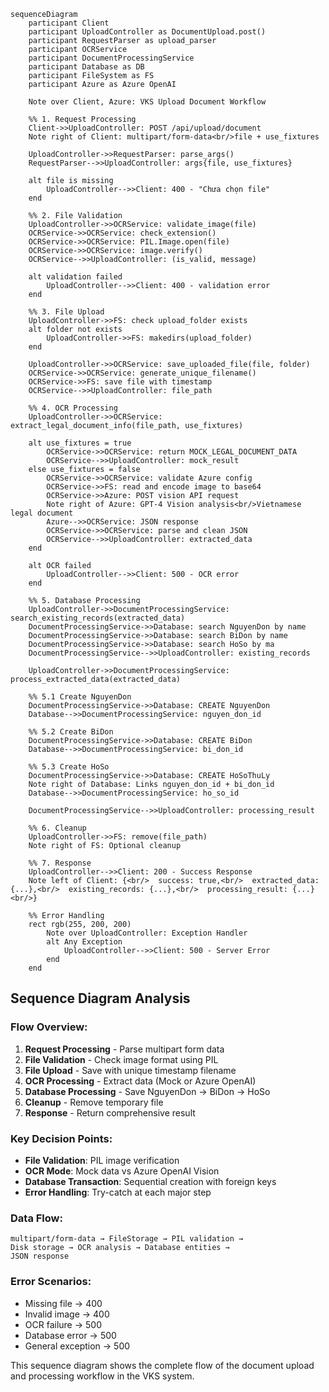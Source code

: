 ```mermaid
sequenceDiagram
    participant Client
    participant UploadController as DocumentUpload.post()
    participant RequestParser as upload_parser
    participant OCRService
    participant DocumentProcessingService
    participant Database as DB
    participant FileSystem as FS
    participant Azure as Azure OpenAI

    Note over Client, Azure: VKS Upload Document Workflow

    %% 1. Request Processing
    Client->>UploadController: POST /api/upload/document
    Note right of Client: multipart/form-data<br/>file + use_fixtures
    
    UploadController->>RequestParser: parse_args()
    RequestParser-->>UploadController: args{file, use_fixtures}
    
    alt file is missing
        UploadController-->>Client: 400 - "Chưa chọn file"
    end

    %% 2. File Validation
    UploadController->>OCRService: validate_image(file)
    OCRService->>OCRService: check_extension()
    OCRService->>OCRService: PIL.Image.open(file)
    OCRService->>OCRService: image.verify()
    OCRService-->>UploadController: (is_valid, message)
    
    alt validation failed
        UploadController-->>Client: 400 - validation error
    end

    %% 3. File Upload
    UploadController->>FS: check upload_folder exists
    alt folder not exists
        UploadController->>FS: makedirs(upload_folder)
    end
    
    UploadController->>OCRService: save_uploaded_file(file, folder)
    OCRService->>OCRService: generate_unique_filename()
    OCRService->>FS: save file with timestamp
    OCRService-->>UploadController: file_path

    %% 4. OCR Processing
    UploadController->>OCRService: extract_legal_document_info(file_path, use_fixtures)
    
    alt use_fixtures = true
        OCRService->>OCRService: return MOCK_LEGAL_DOCUMENT_DATA
        OCRService-->>UploadController: mock_result
    else use_fixtures = false
        OCRService->>OCRService: validate Azure config
        OCRService->>FS: read and encode image to base64
        OCRService->>Azure: POST vision API request
        Note right of Azure: GPT-4 Vision analysis<br/>Vietnamese legal document
        Azure-->>OCRService: JSON response
        OCRService->>OCRService: parse and clean JSON
        OCRService-->>UploadController: extracted_data
    end

    alt OCR failed
        UploadController-->>Client: 500 - OCR error
    end

    %% 5. Database Processing
    UploadController->>DocumentProcessingService: search_existing_records(extracted_data)
    DocumentProcessingService->>Database: search NguyenDon by name
    DocumentProcessingService->>Database: search BiDon by name  
    DocumentProcessingService->>Database: search HoSo by ma
    DocumentProcessingService-->>UploadController: existing_records

    UploadController->>DocumentProcessingService: process_extracted_data(extracted_data)
    
    %% 5.1 Create NguyenDon
    DocumentProcessingService->>Database: CREATE NguyenDon
    Database-->>DocumentProcessingService: nguyen_don_id
    
    %% 5.2 Create BiDon
    DocumentProcessingService->>Database: CREATE BiDon
    Database-->>DocumentProcessingService: bi_don_id
    
    %% 5.3 Create HoSo
    DocumentProcessingService->>Database: CREATE HoSoThuLy
    Note right of Database: Links nguyen_don_id + bi_don_id
    Database-->>DocumentProcessingService: ho_so_id
    
    DocumentProcessingService-->>UploadController: processing_result

    %% 6. Cleanup
    UploadController->>FS: remove(file_path)
    Note right of FS: Optional cleanup

    %% 7. Response
    UploadController-->>Client: 200 - Success Response
    Note left of Client: {<br/>  success: true,<br/>  extracted_data: {...},<br/>  existing_records: {...},<br/>  processing_result: {...}<br/>}

    %% Error Handling
    rect rgb(255, 200, 200)
        Note over UploadController: Exception Handler
        alt Any Exception
            UploadController-->>Client: 500 - Server Error
        end
    end
```

## Sequence Diagram Analysis

### **Flow Overview:**
1. **Request Processing** - Parse multipart form data
2. **File Validation** - Check image format using PIL
3. **File Upload** - Save with unique timestamp filename
4. **OCR Processing** - Extract data (Mock or Azure OpenAI)
5. **Database Processing** - Save NguyenDon → BiDon → HoSo
6. **Cleanup** - Remove temporary file
7. **Response** - Return comprehensive result

### **Key Decision Points:**
- **File Validation**: PIL image verification
- **OCR Mode**: Mock data vs Azure OpenAI Vision
- **Database Transaction**: Sequential creation with foreign keys
- **Error Handling**: Try-catch at each major step

### **Data Flow:**
```
multipart/form-data → FileStorage → PIL validation → 
Disk storage → OCR analysis → Database entities → 
JSON response
```

### **Error Scenarios:**
- Missing file → 400
- Invalid image → 400  
- OCR failure → 500
- Database error → 500
- General exception → 500

This sequence diagram shows the complete flow of the document upload and processing workflow in the VKS system.
